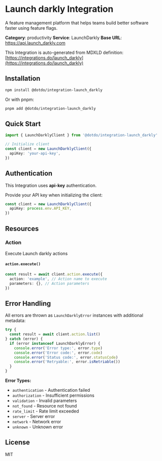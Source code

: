 # Launch darkly Integration

A feature management platform that helps teams build better software faster using feature flags.

**Category**: productivity
**Service**: LaunchDarkly
**Base URL**: https://api.launch_darkly.com

This Integration is auto-generated from MDXLD definition: [https://integrations.do/launch_darkly](https://integrations.do/launch_darkly)

## Installation

```bash
npm install @dotdo/integration-launch_darkly
```

Or with pnpm:

```bash
pnpm add @dotdo/integration-launch_darkly
```

## Quick Start

```typescript
import { LaunchDarklyClient } from '@dotdo/integration-launch_darkly'

// Initialize client
const client = new LaunchDarklyClient({
  apiKey: 'your-api-key',
})
```

## Authentication

This Integration uses **api-key** authentication.

Provide your API key when initializing the client:

```typescript
const client = new LaunchDarklyClient({
  apiKey: process.env.API_KEY,
})
```

## Resources

### Action

Execute Launch darkly actions

#### `action.execute()`

```typescript
const result = await client.action.execute({
  action: 'example', // Action name to execute
  parameters: {}, // Action parameters
})
```

## Error Handling

All errors are thrown as `LaunchDarklyError` instances with additional metadata:

```typescript
try {
  const result = await client.action.list()
} catch (error) {
  if (error instanceof LaunchDarklyError) {
    console.error('Error type:', error.type)
    console.error('Error code:', error.code)
    console.error('Status code:', error.statusCode)
    console.error('Retryable:', error.isRetriable())
  }
}
```

**Error Types:**

- `authentication` - Authentication failed
- `authorization` - Insufficient permissions
- `validation` - Invalid parameters
- `not_found` - Resource not found
- `rate_limit` - Rate limit exceeded
- `server` - Server error
- `network` - Network error
- `unknown` - Unknown error

## License

MIT
